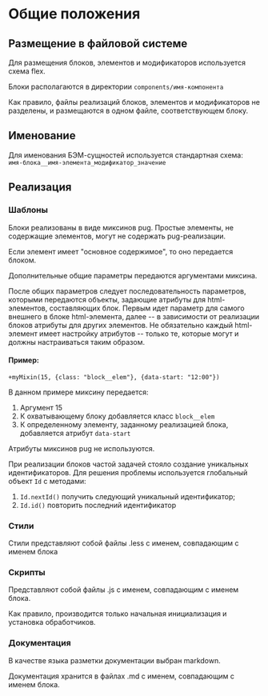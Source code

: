 # Общие положения

## Размещение в файловой системе

Для размещения блоков, элементов и модификаторов используется схема flex.

Блоки располагаются в директории `components/имя-компонента`

Как правило, файлы реализаций блоков, элементов и модификаторов не разделены, и размещаются в одном файле, соответствующем блоку.

## Именование

Для именования БЭМ-сущностей используется стандартная схема:  
`имя-блока__имя-элемента_модификатор_значение`

## Реализация

### Шаблоны

Блоки реализованы в виде миксинов pug. Простые элементы, не содержащие элементов, могут не содержать pug-реализации.

Если элемент имеет "основное содержимое", то оно передается блоком.

Дополнительные общие параметры передаются аргументами миксина.

После общих параметров следует последовательность параметров, которыми передаются объекты, задающие атрибуты для html-элементов, составляющих блок. Первым идет параметр для самого внешнего в блоке html-элемента, далее -- в зависимости от реализации блоков атрибуты для других элементов. Не обязательно каждый html-элемент имеет настройку атрибутов -- только те, которые могут и должны настраиваться таким образом.

#### Пример:
    +myMixin(15, {class: "block__elem"}, {data-start: "12:00"})

В данном примере миксину передается:

1. Аргумент 15
2. К охватывающему блоку добавляется класс `block__elem`
3. К определенному элементу, заданному реализацией блока, добавляется атрибут `data-start`

Атрибуты миксинов pug не используются.

При реализации блоков частой задачей стояло создание уникальных идентификаторов. Для решения проблемы используется глобальный объект `Id` с методами:

1. `Id.nextId()` получить следующий уникальный идентификатор;
2. `Id.id()` повторить последний идентификатор

### Стили

Стили представляют собой файлы .less с именем, совпадающим с именем блока

### Скрипты

Представляют собой файлы .js с именем, совпадающим с именем блока.

Как правило, производится только начальная инициализация и установка обработчиков.

### Документация

В качестве языка разметки документации выбран markdown.

Документация хранится в файлах .md с именем, совпадающим с именем блока.